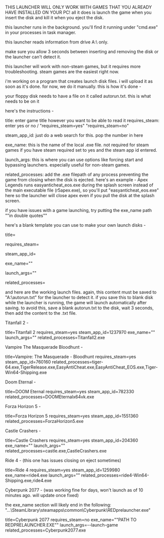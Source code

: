 THIS LAUNCHER WILL ONLY WORK WITH GAMES THAT YOU ALREADY HAVE INSTALLED ON YOUR PC! all it does is launch the game when you insert the disk and kill it when you eject the disk.

this launcher runs in the background. you'll find it running under "cmd.exe" in your processes in task manager. 

this launcher reads information from drive A:\ only.

make sure you allow 3 seconds between inserting and removing the disk or the launcher can't detect it.

this launcher will work with non-steam games, but it requires more troubleshooting. steam games are the easiest right now.

i'm working on a program that creates launch disk files. i will upload it as soon as it's done. for now, we do it manually. this is how it's done -

your floppy disk needs to have a file on it called autorun.txt. this is what needs to be on it

here's the instructions -

title: enter game title however you want to be able to read it
requires_steam: enter yes or no / "requires_steam=yes" "requires_steam=no"

steam_app_id: just do a web search for this. pop the number in here

exe_name: this is the name of the local .exe file. not required for steam games if you have steam required set to yes and the steam app id entered.

launch_args: this is where you can use options like forcing start and bypassing launchers. especially useful for non-steam games.

related_processes: add the .exe filepath of any process preventing the game from closing when the disk is ejected. here's an example - Apex Legends runs easyanticheat_eos.exe during the splash screen instead of the main executable file (r5apex.exe), so you'll put "easyanticheat_eos.exe" here so the launcher will close apex even if you pull the disk at the splash screen.

if you have issues with a game launching, try putting the exe_name path ""in double quotes""

here's a blank template you can use to make your own launch disks -

title=

requires_steam=

steam_app_id=

exe_name=""

launch_args=""

related_processes=


and here are the working launch files. again, this content must be saved to "A:\autorun.txt" for the launcher to detect it. if you save this to blank disk while the launcher is running, the game will launch automatically after saving. to avoid this, save a blank autorun.txt to the disk, wait 3 seconds, then add the content to the .txt file.

Titanfall 2 -

title=Titanfall 2
requires_steam=yes
steam_app_id=1237970
exe_name=""
launch_args=""
related_processes=Titanfall2.exe



Vampire The Masquerade Bloodhunt -

title=Vampire: The Masquerade - Bloodhunt
requires_steam=yes
steam_app_id=760160
related_processes=tiger-64.exe,TigerRelease.exe,EasyAntiCheat.exe,EasyAntiCheat_EOS.exe,Tiger-Win64-Shipping.exe



Doom Eternal - 

title=DOOM Eternal
requires_steam=yes
steam_app_id=782330
related_processes=DOOMEternalx64vk.exe



Forza Horizon 5 -

title=Forza Horizon 5
requires_steam=yes
steam_app_id=1551360
related_processes=ForzaHorizon5.exe



Castle Crashers - 

title=Castle Crashers
requires_steam=yes
steam_app_id=204360
exe_name=""
launch_args=""
related_processes=castle.exe,CastleCrashers.exe




Ride 4 - (this one has issues closing on eject sometimes)

title=Ride 4
requires_steam=yes
steam_app_id=1259980
exe_name=ride4.exe
launch_args=""
related_processes=ride4-Win64-Shipping.exe,ride4.exe




Cyberpunk 2077 - (was working fine for days, won't launch as of 10 minutes ago. will update once fixed)

the exe_name section will likely end in the following:
					"...\SteamLibrary\steamapps\common\Cyberpunk\REDprelauncher.exe"

title=Cyberpunk 2077
requires_steam=no
exe_name=""PATH TO REDPRELAUNCHER.EXE""
launch_args=--launch-game
related_processes=Cyberpunk2077.exe


